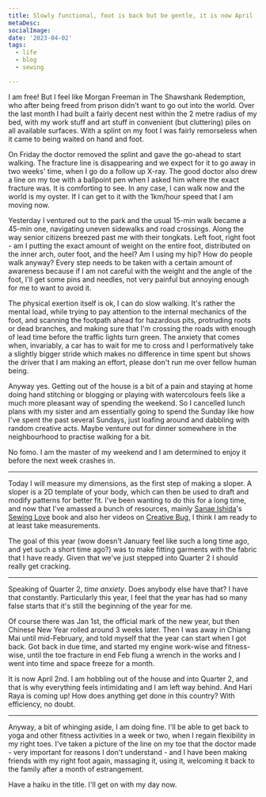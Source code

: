 ```yaml
---
title: Slowly functional, foot is back but be gentle, it is now April
metaDesc: 
socialImage:  
date: '2023-04-02'
tags:
  - life
  - blog
  - sewing

--- 
```


I am free! But I feel like Morgan Freeman in The Shawshank Redemption, who after being freed from prison didn't want to go out into the world. Over the last month I had built a fairly decent nest within the 2 metre radius of my bed, with my work stuff and art stuff in convenient (but cluttering) piles on all available surfaces. With a splint on my foot I was fairly remorseless when it came to being waited on hand and foot. 

On Friday the doctor removed the splint and gave the go-ahead to start walking. The fracture line is disappearing and we expect for it to go away in two weeks' time, when I go do a follow up X-ray. The good doctor also drew a line on my toe with a ballpoint pen when I asked him where the exact fracture was. It is comforting to see. In any case, I can walk now and the world is my oyster. If I can get to it with the 1km/hour speed that I am moving now. 

Yesterday I ventured out to the park and the usual 15-min walk became a 45-min one, navigating uneven sidewalks and road crossings. Along the way senior citizens breezed past me with their tongkats. Left foot, right foot - am I putting the exact amount of weight on the entire foot, distributed on the inner arch, outer foot, and the heel? Am I using my hip? How do people walk anyway? Every step needs to be taken with a certain amount of awareness because if I am not careful with the weight and the angle of the foot, I'll get some pins and needles, not very painful but annoying enough for me to want to avoid it.  

The physical exertion itself is ok, I can do slow walking. It's rather the mental load, while trying to pay attention to the internal mechanics of the foot, and scanning the footpath ahead for hazardous pits, protruding roots or dead branches, and making sure that I'm crossing the roads with enough of lead time before the traffic lights turn green. The anxiety that comes when, invariably, a car has to wait for me to cross and I performatively take a slightly bigger stride which makes no difference in time spent but shows the driver that I am making an effort, please don't run me over fellow human being. 

Anyway yes. Getting out of the house is a bit of a pain and staying at home doing hand stitching or blogging or playing with watercolours feels like a much more pleasant way of spending the weekend. So I cancelled lunch plans with my sister and am essentially going to spend the Sunday like how I've spent the past several Sundays, just loafing around and dabbling with random creative acts. Maybe venture out for dinner somewhere in the neighbourhood to practise walking for a bit. 

No fomo. I am the master of my weekend and I am determined to enjoy it before the next week crashes in. 

---

Today I will measure my dimensions, as the first step of making a sloper. A sloper is a 2D template of your body, which can then be used to draft and modify patterns for better fit. I've been wanting to do this for a long time, and now that I've amassed a bunch of resources, mainly [Sanae Ishida](https://sanaeishida.com/)'s [Sewing Love](https://bookshop.org/p/books/sewing-love-handmade-clothes-for-any-body-sanae-ishida/17753660?ean=9781632172815) book and also her videos on [Creative Bug](https://www.creativebug.com/), I think I am ready to at least take measurements.  

The goal of this year (wow doesn't January feel like such a long time ago, and yet such a short time ago?) was to make fitting garments with the fabric that I have ready. Given that we've just stepped into Quarter 2 I should really get cracking. 

---

Speaking of Quarter 2, *time anxiety*. Does anybody else have that? I have that constantly. Particularly this year, I feel that the year has had so many false starts that it's still the beginning of the year for me. 

Of course there was Jan 1st, the official mark of the new year, but then Chinese New Year rolled around 3 weeks later. Then I was away in Chiang Mai until mid-February, and told myself that the year can start when I got back. Got back in due time, and started my engine work-wise and fitness-wise, until the toe fracture in end Feb flung a wrench in the works and I went into time and space freeze for a month.   

It is now April 2nd. I am hobbling out of the house and into Quarter 2, and that is why everything feels intimidating and I am left way behind. And Hari Raya is coming up! How does anything get done in this country? With efficiency, no doubt. 

---

Anyway, a bit of whinging aside, I am doing fine. I'll be able to get back to yoga and other fitness activities in a week or two, when I regain flexibility in my right toes. I've taken a picture of the line on my toe that the doctor made - very important for reasons I don't understand - and I have been making friends with my right foot again, massaging it, using it, welcoming it back to the family after a month of estrangement. 

Have a haiku in the title. I'll get on with my day now. 

